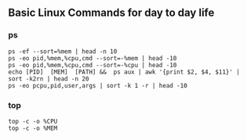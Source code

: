 
## Basic Linux Commands for day to day life

### ps

```
ps -ef --sort=%mem | head -n 10
ps -eo pid,%mem,%cpu,cmd --sort=-%mem | head -10
ps -eo pid,%mem,%cpu,cmd --sort=-%cpu | head -10
echo [PID]  [MEM]  [PATH] &&  ps aux | awk '{print $2, $4, $11}' | sort -k2rn | head -n 20
ps -eo pcpu,pid,user,args | sort -k 1 -r | head -10
```

### top
```
top -c -o %CPU
top -c -o %MEM
```

